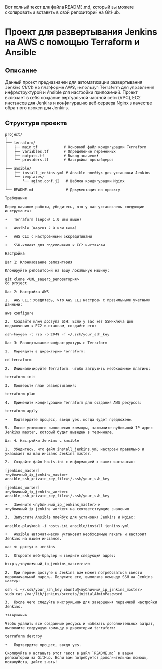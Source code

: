 Вот полный текст для файла README.md, который вы можете скопировать и вставить в свой репозиторий на GitHub.

# Проект для развертывания Jenkins на AWS с помощью Terraform и Ansible

## Описание

Данный проект предназначен для автоматизации развертывания Jenkins CI/CD на платформе AWS, используя Terraform для управления инфраструктурой и Ansible для настройки приложений. Проект включает в себя создание виртуальной частной сети (VPC), EC2 инстансов для Jenkins и конфигурацию веб-сервера Nginx в качестве обратного прокси для Jenkins.

## Структура проекта

```plaintext
project/
│
├── terraform/
│   ├── main.tf            # Основной файл конфигурации Terraform
│   ├── variables.tf       # Определение переменных
│   ├── outputs.tf         # Вывод значений
│   └── providers.tf       # Настройка провайдеров
│
├── ansible/
│   ├── install_jenkins.yml # Ansible плейбук для установки Jenkins
│   └── templates/
│       └── nginx.conf.j2   # Шаблон конфигурации Nginx
│
└── README.md               # Документация по проекту

Требования

Перед началом работы, убедитесь, что у вас установлены следующие инструменты:

•	Terraform (версия 1.0 или выше)

•	Ansible (версия 2.9 или выше)

•	AWS CLI с настроенными аккредитивами

•	SSH-клиент для подключения к EC2 инстансам

Настройка

Шаг 1: Клонирование репозитория

Клонируйте репозиторий на вашу локальную машину:

git clone <URL_вашего_репозитория>
cd project

Шаг 2: Настройка AWS

1.	AWS CLI: Убедитесь, что AWS CLI настроен с правильными учетными данными:

aws configure

2.	Создайте ключ доступа SSH: Если у вас нет SSH-ключа для подключения к EC2 инстансам, создайте его:

ssh-keygen -t rsa -b 2048 -f ~/.ssh/your_ssh_key

Шаг 3: Развертывание инфраструктуры с Terraform

1.	Перейдите в директорию terraform:

cd terraform

2.	Инициализируйте Terraform, чтобы загрузить необходимые плагины:

terraform init

3.	Проверьте план развертывания:

terraform plan

4.	Примените конфигурацию Terraform для создания AWS ресурсов:

terraform apply

•	Подтвердите процесс, введя yes, когда будет предложено.

5.	После успешного выполнения команды, запомните публичный IP адрес Jenkins master, который будет выведен в терминале.

Шаг 4: Настройка Jenkins с Ansible

1.	Убедитесь, что файл install_jenkins.yml настроен правильно и указывает на ваш инстанс Jenkins master.

2.	Создайте файл hosts.ini с информацией о ваших инстансах:

[jenkins_master]
<публичный_ip_jenkins_master> ansible_ssh_private_key_file=~/.ssh/your_ssh_key

[jenkins_worker]
<публичный_ip_jenkins_worker> ansible_ssh_private_key_file=~/.ssh/your_ssh_key

•	Замените <публичный_ip_jenkins_master> и <публичный_ip_jenkins_worker> на соответствующие значения.

3.	Запустите Ansible плейбук для установки Jenkins и Nginx:

ansible-playbook -i hosts.ini ansible/install_jenkins.yml

•	Ansible автоматически установит необходимые пакеты и настроит Jenkins на вашем инстансе.

Шаг 5: Доступ к Jenkins

1.	Откройте веб-браузер и введите следующий адрес:

http://<публичный_ip_jenkins_master>:80

2.	При первом доступе к Jenkins вам может потребоваться ввести первоначальный пароль. Получите его, выполнив команду SSH на Jenkins мастер:

ssh -i ~/.ssh/your_ssh_key ubuntu@<публичный_ip_jenkins_master>
sudo cat /var/lib/jenkins/secrets/initialAdminPassword

3.	После чего следуйте инструкциям для завершения первичной настройки Jenkins.

Завершение

Чтобы удалить все созданные ресурсы и избежать дополнительных затрат, выполните следующую команду в директории terraform:

terraform destroy

•	Подтвердите процесс, введя yes.

Скопируйте и вставьте этот текст в файл `README.md` в вашем репозитории на GitHub. Если вам потребуется дополнительная помощь, пожалуйста, дайте знать!

